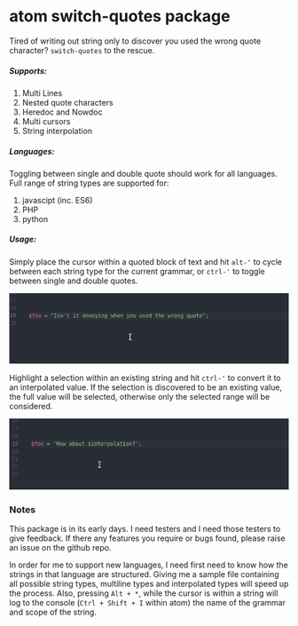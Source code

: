 # atom switch-quotes package

Tired of writing out string only to discover you used the wrong quote character? `switch-quotes` to the rescue.

##### Supports:
1. Multi Lines
1. Nested quote characters
1. Heredoc and Nowdoc
1. Multi cursors
1. String interpolation

##### Languages:
Toggling between single and double quote should work for all languages.
Full range of string types are supported for:
1. javascipt (inc. ES6)
1. PHP
1. python

##### Usage:
Simply place the cursor within a quoted block of text and hit `alt-'` to cycle between each string type for the current grammar, or `ctrl-'` to toggle between single and double quotes.

![Tabbed Lines](images/cycle.gif)

Highlight a selection within an existing string and hit `ctrl-'` to convert it to an interpolated value. If the selection is discovered to be an existing value, the full value will be selected, otherwise only the selected range will be considered.

![Tabbed Lines](images/interpolation.gif)


### Notes
This package is in its early days. I need testers and I need those testers to give feedback. If there any features you require or bugs found, please raise an issue on the github repo.

In order for me to support new languages, I need first need to know how the strings in that language are structured. Giving me a sample file containing all possible string types, multiline types and interpolated types will speed up the process. Also, pressing `Alt + *`, while the cursor is within a string will
log to the console (`Ctrl + Shift + I` within atom) the name of the grammar and scope of the string.
